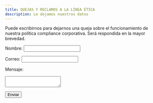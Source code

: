 ```yaml
---
title: QUEJAS Y RECLAMOS A LA LÍNEA ÉTICA
description: Le dejamos nuestros datos
---
```


Puede escribirnos para dejarnos una queja sobre el funcionamiento de nuestra política compliance corporativa. Será respondida en la mayor brevedad. 

<form action="https://formspree.io/f/xleqnkvb" method="POST">
  <label for="name">Nombre:</label>
  <input type="text" id="name" name="name" required>

  <label for="email">Correo:</label>
  <input type="email" id="email" name="_replyto" required>

  <label for="message">Mensaje:</label>
  <textarea id="message" name="message" required></textarea>

  <!-- This field is used to prevent spam. Leave it empty. -->
  <input type="text" name="_gotcha" style="display:none">

  <button type="submit">Enviar</button>
</form>